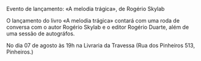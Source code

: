 Evento de lançamento: «A melodia trágica», de Rogério Skylab 

O lançamento do livro  «A melodia trágica» contará com uma roda de conversa com o autor Rogério Skylab e o editor Rogério Duarte, além de uma sessão de autográfos.  

No dia 07 de agosto às 19h na Livraria da Travessa (Rua dos Pinheiros 513, Pinheiros.)
